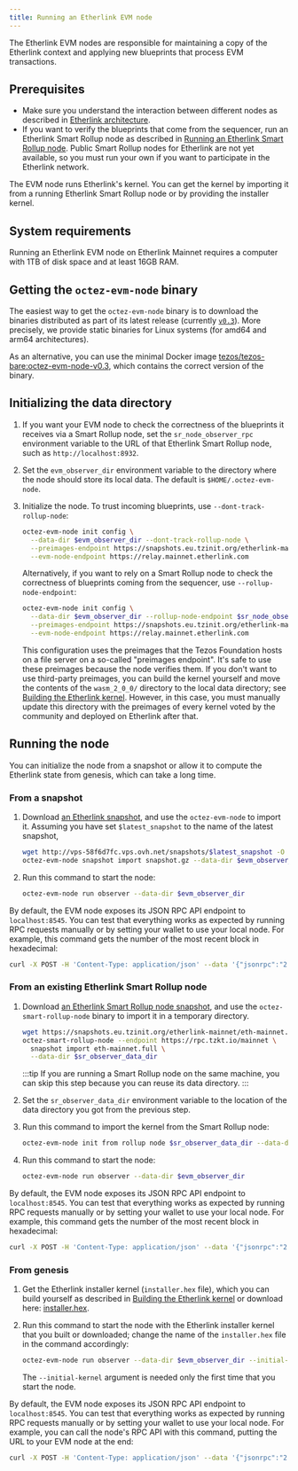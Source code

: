 ```yaml
---
title: Running an Etherlink EVM node
---
```


The Etherlink EVM nodes are responsible for maintaining a copy of the Etherlink context and applying new blueprints that process EVM transactions.

## Prerequisites

- Make sure you understand the interaction between different nodes as described in [Etherlink architecture](/network/architecture).
- If you want to verify the blueprints that come from the sequencer, run an Etherlink Smart Rollup node as described in [Running an Etherlink Smart Rollup node](/network/smart-rollup-nodes).
Public Smart Rollup nodes for Etherlink are not yet available, so you must run your own if you want to participate in the Etherlink network.

The EVM node runs Etherlink's kernel.
You can get the kernel by importing it from a running Etherlink Smart Rollup node or by providing the installer kernel.

## System requirements

Running an Etherlink EVM node on Etherlink Mainnet requires a computer with 1TB of disk space and at least 16GB RAM.

## Getting the `octez-evm-node` binary

The easiest way to get the `octez-evm-node` binary is to download the binaries distributed as part of its latest release (currently [`v0.3`](https://gitlab.com/tezos/tezos/-/releases/octez-evm-node-v0.3)).
More precisely, we provide static binaries for Linux systems (for amd64 and arm64 architectures).

As an alternative, you can use the minimal Docker image [tezos/tezos-bare:octez-evm-node-v0.3](https://hub.docker.com/layers/tezos/tezos-bare/octez-evm-node-v0.3/images/sha256-f994902095d4400678bfe701ad41c39974491b9770972d378f59b3971aeeefd9?context=explore), which contains the correct version of the binary.

## Initializing the data directory

1. If you want your EVM node to check the correctness of the blueprints it receives via a Smart Rollup node, set the `sr_node_observer_rpc` environment variable to the URL of that Etherlink Smart Rollup node, such as `http://localhost:8932`.
1. Set the `evm_observer_dir` environment variable to the directory where the node should store its local data.
The default is `$HOME/.octez-evm-node`.
1. Initialize the node. To trust incoming blueprints, use `--dont-track-rollup-node`:

   ```bash
   octez-evm-node init config \
     --data-dir $evm_observer_dir --dont-track-rollup-node \
     --preimages-endpoint https://snapshots.eu.tzinit.org/etherlink-mainnet/wasm_2_0_0 \
     --evm-node-endpoint https://relay.mainnet.etherlink.com
   ```

   Alternatively, if you want to rely on a Smart Rollup node to check the correctness of blueprints coming from the sequencer, use `--rollup-node-endpoint`:

   ```bash
   octez-evm-node init config \
     --data-dir $evm_observer_dir --rollup-node-endpoint $sr_node_observer_rpc \
     --preimages-endpoint https://snapshots.eu.tzinit.org/etherlink-mainnet/wasm_2_0_0 \
     --evm-node-endpoint https://relay.mainnet.etherlink.com
   ```

   This configuration uses the preimages that the Tezos Foundation hosts on a file server on a so-called "preimages endpoint".
   It's safe to use these preimages because the node verifies them.
   If you don't want to use third-party preimages, you can build the kernel yourself and move the contents of the `wasm_2_0_0/` directory to the local data directory; see [Building the Etherlink kernel](/network/building-kernel).
   However, in this case, you must manually update this directory with the preimages of every kernel voted by the community and deployed on Etherlink after that.

## Running the node

You can initialize the node from a snapshot or allow it to compute the Etherlink state from genesis, which can take a long time.

### From a snapshot

1. Download [an Etherlink snapshot](http://vps-58f6d7fc.vps.ovh.net/snapshots/), and use the `octez-evm-node` to import it. Assuming you have set `$latest_snapshot` to the name of the latest snapshot,

   ```bash
   wget http://vps-58f6d7fc.vps.ovh.net/snapshots/$latest_snapshot -O snapshot.gz
   octez-evm-node snapshot import snapshot.gz --data-dir $evm_observer_dir
   ```
2. Run this command to start the node:

   ```bash
   octez-evm-node run observer --data-dir $evm_observer_dir
   ```

By default, the EVM node exposes its JSON RPC API endpoint to `localhost:8545`.
You can test that everything works as expected by running RPC requests manually or by setting your wallet to use your local node.
For example, this command gets the number of the most recent block in hexadecimal:

```bash
curl -X POST -H 'Content-Type: application/json' --data '{"jsonrpc":"2.0","method":"eth_blockNumber"}' http://localhost:8545
```

### From an existing Etherlink Smart Rollup node

1. Download [an Etherlink Smart Rollup node snapshot](https://snapshots.eu.tzinit.org/etherlink-ghostnet/), and use the `octez-smart-rollup-node` binary to import it in a temporary directory.

   ```bash
   wget https://snapshots.eu.tzinit.org/etherlink-mainnet/eth-mainnet.full
   octez-smart-rollup-node --endpoint https://rpc.tzkt.io/mainnet \
     snapshot import eth-mainnet.full \
     --data-dir $sr_observer_data_dir
   ```

   :::tip
   If you are running a Smart Rollup node on the same machine, you can skip this step because you can reuse its data directory.
   :::

1. Set the `sr_observer_data_dir` environment variable to the location of the data directory you got from the previous step.

1. Run this command to import the kernel from the Smart Rollup node:

   ```bash
   octez-evm-node init from rollup node $sr_observer_data_dir --data-dir $evm_observer_dir
   ```

1. Run this command to start the node:

   ```bash
   octez-evm-node run observer --data-dir $evm_observer_dir
   ```

By default, the EVM node exposes its JSON RPC API endpoint to `localhost:8545`.
You can test that everything works as expected by running RPC requests manually or by setting your wallet to use your local node.
For example, this command gets the number of the most recent block in hexadecimal:

```bash
curl -X POST -H 'Content-Type: application/json' --data '{"jsonrpc":"2.0","method":"eth_blockNumber"}' http://localhost:8545
```

### From genesis

1. Get the Etherlink installer kernel (`installer.hex` file), which you can build yourself as described in [Building the Etherlink kernel](/network/building-kernel) or download here: [installer.hex](/files/installer.hex).
1. Run this command to start the node with the Etherlink installer kernel that you built or downloaded; change the name of the `installer.hex` file in the command accordingly:

   ```bash
   octez-evm-node run observer --data-dir $evm_observer_dir --initial-kernel installer.hex
   ```

   The `--initial-kernel` argument is needed only the first time that you start the node.

By default, the EVM node exposes its JSON RPC API endpoint to `localhost:8545`.
You can test that everything works as expected by running RPC requests manually or by setting your wallet to use your local node.
For example, you can call the node's RPC API with this command, putting the URL to your EVM node at the end:

```bash
curl -X POST -H 'Content-Type: application/json' --data '{"jsonrpc":"2.0","method":"tez_kernelVersion"}' http://localhost:8545
```
